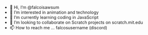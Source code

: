 - 👋 Hi, I’m @falcoisawsum
- 👀 I’m interested in animation and technology
- 🌱 I’m currently learning coding in JavaScript
- 💞️ I’m looking to collaborate on Scratch projects on scratch.mit.edu
- 📫 How to reach me ... falcosusername (discord)

<!---
falcoisawsum/falcoisawsum is a ✨ special ✨ repository because its `README.md` (this file) appears on your GitHub profile.
You can click the Preview link to take a look at your changes.
--->
